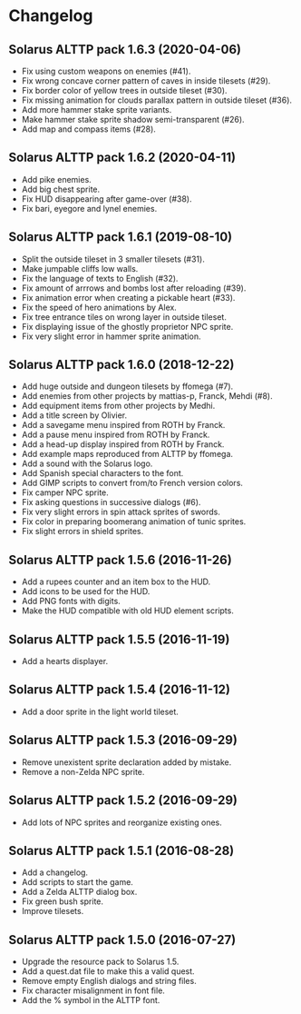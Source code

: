 # Changelog

## Solarus ALTTP pack 1.6.3 (2020-04-06)

* Fix using custom weapons on enemies (#41).
* Fix wrong concave corner pattern of caves in inside tilesets (#29).
* Fix border color of yellow trees in outside tileset (#30).
* Fix missing animation for clouds parallax pattern in outside tileset (#36).
* Add more hammer stake sprite variants.
* Make hammer stake sprite shadow semi-transparent (#26).
* Add map and compass items (#28).

## Solarus ALTTP pack 1.6.2 (2020-04-11)

* Add pike enemies.
* Add big chest sprite.
* Fix HUD disappearing after game-over (#38).
* Fix bari, eyegore and lynel enemies.

## Solarus ALTTP pack 1.6.1 (2019-08-10)

* Split the outside tileset in 3 smaller tilesets (#31).
* Make jumpable cliffs low walls.
* Fix the language of texts to English (#32).
* Fix amount of arrrows and bombs lost after reloading (#39).
* Fix animation error when creating a pickable heart (#33).
* Fix the speed of hero animations by Alex.
* Fix tree entrance tiles on wrong layer in outside tileset.
* Fix displaying issue of the ghostly proprietor NPC sprite.
* Fix very slight error in hammer sprite animation.

## Solarus ALTTP pack 1.6.0 (2018-12-22)

* Add huge outside and dungeon tilesets by ffomega (#7).
* Add enemies from other projects by mattias-p, Franck, Mehdi (#8).
* Add equipment items from other projects by Medhi.
* Add a title screen by Olivier.
* Add a savegame menu inspired from ROTH by Franck.
* Add a pause menu inspired from ROTH by Franck.
* Add a head-up display inspired from ROTH by Franck.
* Add example maps reproduced from ALTTP by ffomega.
* Add a sound with the Solarus logo.
* Add Spanish special characters to the font.
* Add GIMP scripts to convert from/to French version colors.
* Fix camper NPC sprite.
* Fix asking questions in successive dialogs (#6).
* Fix very slight errors in spin attack sprites of swords.
* Fix color in preparing boomerang animation of tunic sprites.
* Fix slight errors in shield sprites.

## Solarus ALTTP pack 1.5.6 (2016-11-26)

* Add a rupees counter and an item box to the HUD.
* Add icons to be used for the HUD.
* Add PNG fonts with digits.
* Make the HUD compatible with old HUD element scripts.

## Solarus ALTTP pack 1.5.5 (2016-11-19)

* Add a hearts displayer.

## Solarus ALTTP pack 1.5.4 (2016-11-12)

* Add a door sprite in the light world tileset.

## Solarus ALTTP pack 1.5.3 (2016-09-29)

* Remove unexistent sprite declaration added by mistake.
* Remove a non-Zelda NPC sprite.

## Solarus ALTTP pack 1.5.2 (2016-09-29)

* Add lots of NPC sprites and reorganize existing ones.

## Solarus ALTTP pack 1.5.1 (2016-08-28)

* Add a changelog.
* Add scripts to start the game.
* Add a Zelda ALTTP dialog box.
* Fix green bush sprite.
* Improve tilesets.

## Solarus ALTTP pack 1.5.0 (2016-07-27)

* Upgrade the resource pack to Solarus 1.5.
* Add a quest.dat file to make this a valid quest.
* Remove empty English dialogs and string files.
* Fix character misalignment in font file.
* Add the % symbol in the ALTTP font.
